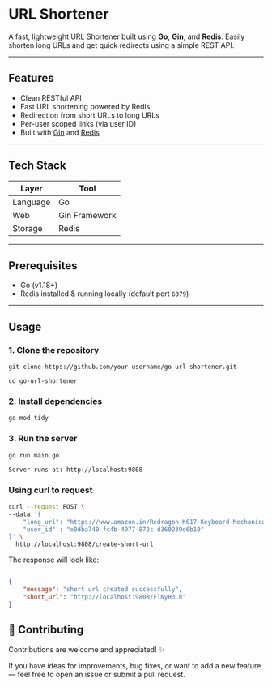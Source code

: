 # URL Shortener

A fast, lightweight URL Shortener built using **Go**, **Gin**, and **Redis**. Easily shorten long URLs and get quick redirects using a simple REST API.

---

## Features

- Clean RESTful API
- Fast URL shortening powered by Redis
- Redirection from short URLs to long URLs
- Per-user scoped links (via user ID)
- Built with [Gin](https://github.com/gin-gonic/gin) and [Redis](https://redis.io)

---

## Tech Stack

| Layer    | Tool          |
|----------|---------------|
| Language | Go            |
| Web      | Gin Framework |
| Storage  | Redis         |

---

##  Prerequisites

- Go (v1.18+)
- Redis installed & running locally (default port `6379`)

---

##  Usage

### 1. Clone the repository

```
git clone https://github.com/your-username/go-url-shortener.git

cd go-url-shortener
```
### 2. Install dependencies

```
go mod tidy
```

### 3. Run the server

```
go run main.go

Server runs at: http://localhost:9808
```
### Using curl to request

```bash
curl --request POST \
--data '{
    "long_url": "https://www.amazon.in/Redragon-K617-Keyboard-Mechanical-Supported/dp/B09BVCVTBC?pd_rd_w=D4ne3&content-id=amzn1.sym.b5387062-d66f-4264-a2b3-7498b12700ed&pf_rd_p=b5387062-d66f-4264-a2b3-7498b12700ed&pf_rd_r=ZP7S4CFDM9J2YEGENZ5H&pd_rd_wg=T2cES&pd_rd_r=b4570cfa-44a0-4b56-8b76-600787cb8cb3&pd_rd_i=B09BVCVTBC&th=1",
    "user_id" : "e0dba740-fc4b-4977-872c-d360239e6b10"
}' \
  http://localhost:9808/create-short-url
```
The response will look like: 

```json

{
    "message": "short url created successfully",
    "short_url": "http://localhost:9808/FTNyH3Lh"
}
```

## 🤝 Contributing

Contributions are welcome and appreciated! ✨

If you have ideas for improvements, bug fixes, or want to add a new feature — feel free to open an issue or submit a pull request.